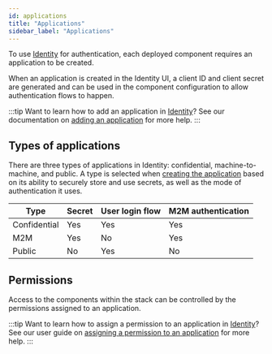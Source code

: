 ```yaml
---
id: applications
title: "Applications"
sidebar_label: "Applications"
---
```


To use [Identity](/self-managed/identity/what-is-identity.md) for authentication,
each deployed component requires an application to be created.

When an application is created in the Identity UI, a client ID and client secret are generated and can be
used in the component configuration to allow authentication flows to happen.

:::tip Want to learn how to add an application in [Identity](/self-managed/identity/what-is-identity.md)?
See our documentation on [adding an application](/self-managed/identity/user-guide/additional-features/incorporate-applications.md) for more help.
:::

## Types of applications

There are three types of applications in Identity: confidential, machine-to-machine, and public.
A type is selected when [creating the application](/self-managed/identity/user-guide/additional-features/incorporate-applications.md) based on
its ability to securely store and use secrets, as well as the mode of authentication it uses.

| Type         | Secret | User login flow | M2M authentication |
| ------------ | ------ | --------------- | ------------------ |
| Confidential | Yes    | Yes             | Yes                |
| M2M          | Yes    | No              | Yes                |
| Public       | No     | Yes             | No                 |

## Permissions

Access to the components within the stack can be controlled by the permissions assigned to an application.

:::tip Want to learn how to assign a permission to an application in [Identity](/self-managed/identity/what-is-identity.md)?
See our user guide on [assigning a permission to an application](/self-managed/identity/user-guide/additional-features/incorporate-applications.md) for more help.
:::
